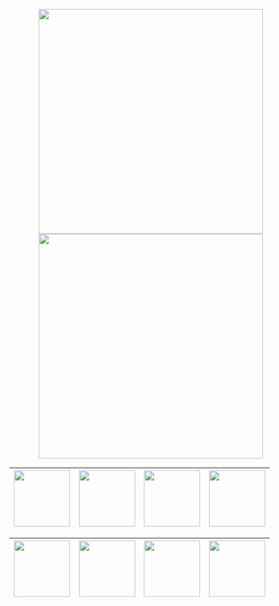 

<p align="center">
<img src="https://raw.githubusercontent.com/xudondon888/lcon/%E4%B8%BB%E8%A6%81/loon/IMG_1113.jpg" width="400"></img>
<img src="https://raw.githubusercontent.com/xudondon888/lcon/%E4%B8%BB%E8%A6%81/loon/IMG_1112.PNG" width="400"></img>
</p>

| [<img src="https://raw.githubusercontent.com/xudondon888/lcon/%E4%B8%BB%E8%A6%81/loon/IMG_04.png.PNG" width="100"></img>](https://www.nsloon.com/openloon/import?plugin=https://gist.githubusercontent.com/IC58G/770ac896f0b0ec89cdb9b91ccd8cf426/raw/bcz.plugin) | [<img src="https://raw.githubusercontent.com/xudondon888/lcon/%E4%B8%BB%E8%A6%81/loon/IMG_4202.png" width="100"></img>](https://www.nsloon.com/openloon/import?plugin=https://gist.githubusercontent.com/IC58G/770ac896f0b0ec89cdb9b91ccd8cf426/raw/kwyy.plugin) | [<img src="https://raw.githubusercontent.com/xudondon888/lcon/%E4%B8%BB%E8%A6%81/loon/IMG_4206.png" width="100"></img>](https://www.nsloon.com/openloon/import?plugin=https://gist.githubusercontent.com/IC58G/770ac896f0b0ec89cdb9b91ccd8cf426/raw/xmly.plugin) | [<img src="https://raw.githubusercontent.com/xudondon888/lcon/%E4%B8%BB%E8%A6%81/loon/IMG_4216.png" width="100"></img>](https://www.nsloon.com/openloon/import?plugin=https://gist.githubusercontent.com/IC58G/770ac896f0b0ec89cdb9b91ccd8cf426/raw/mgtv.plugin) |
|-----------|------|--------|--------------|

| [<img src="https://raw.githubusercontent.com/xudondon888/lcon/%E4%B8%BB%E8%A6%81/loon/IMG_4213.png" width="100"></img>](https://www.nsloon.com/openloon/import?plugin=) | [<img src="https://raw.githubusercontent.com/xudondon888/lcon/%E4%B8%BB%E8%A6%81/loon/IMG_4209.png" width="100"></img>](https://www.nsloon.com/openloon/import?plugin=https://gist.githubusercontent.com/IC58G/7ab749f417e0c03d03ed3805c480a338/raw/mdsq.plugin) | [<img src="https://raw.githubusercontent.com/xudondon888/lcon/%E4%B8%BB%E8%A6%81/loon/IMG_4210.png" width="100"></img>](https://www.nsloon.com/openloon/import?plugin=https://gist.githubusercontent.com/IC58G/7ab749f417e0c03d03ed3805c480a338/raw/91aw.plugin) | [<img src="https://raw.githubusercontent.com/xudondon888/lcon/%E4%B8%BB%E8%A6%81/loon/IMG_4211.png" width="100"></img>](https://www.nsloon.com/openloon/import?plugin=https://gist.githubusercontent.com/IC58G/7ab749f417e0c03d03ed3805c480a338/raw/xjsp.plugin) |
|-----------|------|--------|--------------|









